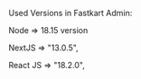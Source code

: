 Used Versions in Fastkart Admin:

Node => 18.15 version

NextJS => "13.0.5",

React JS => "18.2.0",

